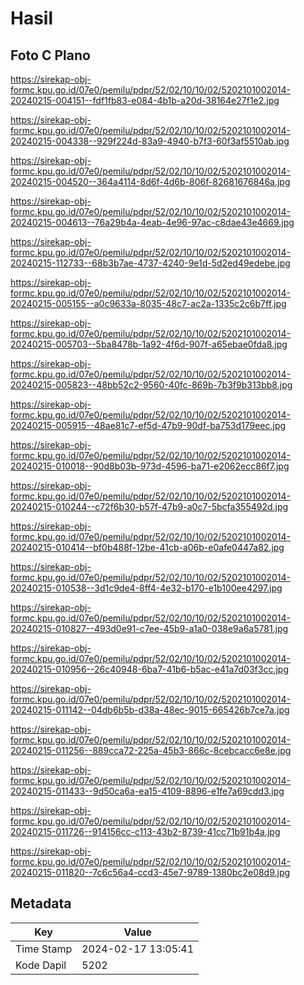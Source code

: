 # Hasil

## Foto C Plano

https://sirekap-obj-formc.kpu.go.id/07e0/pemilu/pdpr/52/02/10/10/02/5202101002014-20240215-004151--fdf1fb83-e084-4b1b-a20d-38164e27f1e2.jpg

https://sirekap-obj-formc.kpu.go.id/07e0/pemilu/pdpr/52/02/10/10/02/5202101002014-20240215-004338--929f224d-83a9-4940-b7f3-60f3af5510ab.jpg

https://sirekap-obj-formc.kpu.go.id/07e0/pemilu/pdpr/52/02/10/10/02/5202101002014-20240215-004520--364a4114-8d6f-4d6b-806f-82681676846a.jpg

https://sirekap-obj-formc.kpu.go.id/07e0/pemilu/pdpr/52/02/10/10/02/5202101002014-20240215-004613--76a29b4a-4eab-4e96-97ac-c8dae43e4669.jpg

https://sirekap-obj-formc.kpu.go.id/07e0/pemilu/pdpr/52/02/10/10/02/5202101002014-20240215-112733--68b3b7ae-4737-4240-9e1d-5d2ed49edebe.jpg

https://sirekap-obj-formc.kpu.go.id/07e0/pemilu/pdpr/52/02/10/10/02/5202101002014-20240215-005155--a0c9633a-8035-48c7-ac2a-1335c2c6b7ff.jpg

https://sirekap-obj-formc.kpu.go.id/07e0/pemilu/pdpr/52/02/10/10/02/5202101002014-20240215-005703--5ba8478b-1a92-4f6d-907f-a65ebae0fda8.jpg

https://sirekap-obj-formc.kpu.go.id/07e0/pemilu/pdpr/52/02/10/10/02/5202101002014-20240215-005823--48bb52c2-9560-40fc-869b-7b3f9b313bb8.jpg

https://sirekap-obj-formc.kpu.go.id/07e0/pemilu/pdpr/52/02/10/10/02/5202101002014-20240215-005915--48ae81c7-ef5d-47b9-90df-ba753d179eec.jpg

https://sirekap-obj-formc.kpu.go.id/07e0/pemilu/pdpr/52/02/10/10/02/5202101002014-20240215-010018--90d8b03b-973d-4596-ba71-e2062ecc86f7.jpg

https://sirekap-obj-formc.kpu.go.id/07e0/pemilu/pdpr/52/02/10/10/02/5202101002014-20240215-010244--c72f6b30-b57f-47b9-a0c7-5bcfa355492d.jpg

https://sirekap-obj-formc.kpu.go.id/07e0/pemilu/pdpr/52/02/10/10/02/5202101002014-20240215-010414--bf0b488f-12be-41cb-a06b-e0afe0447a82.jpg

https://sirekap-obj-formc.kpu.go.id/07e0/pemilu/pdpr/52/02/10/10/02/5202101002014-20240215-010538--3d1c9de4-8ff4-4e32-b170-e1b100ee4297.jpg

https://sirekap-obj-formc.kpu.go.id/07e0/pemilu/pdpr/52/02/10/10/02/5202101002014-20240215-010827--493d0e91-c7ee-45b9-a1a0-038e9a6a5781.jpg

https://sirekap-obj-formc.kpu.go.id/07e0/pemilu/pdpr/52/02/10/10/02/5202101002014-20240215-010956--26c40948-6ba7-41b6-b5ac-e41a7d03f3cc.jpg

https://sirekap-obj-formc.kpu.go.id/07e0/pemilu/pdpr/52/02/10/10/02/5202101002014-20240215-011142--04db6b5b-d38a-48ec-9015-665426b7ce7a.jpg

https://sirekap-obj-formc.kpu.go.id/07e0/pemilu/pdpr/52/02/10/10/02/5202101002014-20240215-011256--889cca72-225a-45b3-866c-8cebcacc6e8e.jpg

https://sirekap-obj-formc.kpu.go.id/07e0/pemilu/pdpr/52/02/10/10/02/5202101002014-20240215-011433--9d50ca6a-ea15-4109-8896-e1fe7a69cdd3.jpg

https://sirekap-obj-formc.kpu.go.id/07e0/pemilu/pdpr/52/02/10/10/02/5202101002014-20240215-011726--914156cc-c113-43b2-8739-41cc71b91b4a.jpg

https://sirekap-obj-formc.kpu.go.id/07e0/pemilu/pdpr/52/02/10/10/02/5202101002014-20240215-011820--7c6c56a4-ccd3-45e7-9789-1380bc2e08d9.jpg


## Metadata

| Key        | Value               |
| ---------- | ------------------- |
| Time Stamp | 2024-02-17 13:05:41 |
| Kode Dapil | 5202                |



